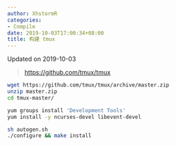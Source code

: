 ```yaml
---
author: XhstormR
categories:
- Compile
date: 2019-10-03T17:00:34+08:00
title: 构建 tmux
---
```


<!--more-->

Updated on 2019-10-03

> https://github.com/tmux/tmux

```bash
wget https://github.com/tmux/tmux/archive/master.zip
unzip master.zip
cd tmux-master/

yum groups install 'Development Tools'
yum install -y ncurses-devel libevent-devel

sh autogen.sh
./configure && make install
```
